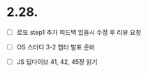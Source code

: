 # 2.28.

- [ ] 로또 step1 추가 피드백 있을시 수정 후 리뷰 요청
- [ ] OS 스터디 3-2 챕터 발표 준비
- [ ] JS 딥다이브 41, 42, 45장 읽기



